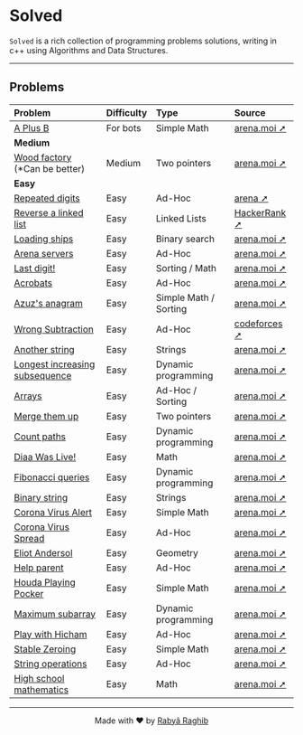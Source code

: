 # Solved

`Solved` is a rich collection of programming problems solutions, writing in c++ using Algorithms and Data Structures.

---

## Problems

<!--
    Easiest - Easy - Medium - Difficult - Expert
-->

| Problem                                                     | Difficulty | Type                  | Source                                                                      |
| :---------------------------------------------------------- | :--------- | :-------------------- | :-------------------------------------------------------------------------- |
| [A Plus B](arena/A-plus-B.cpp)                              | For bots   | Simple Math           | [arena.moi ➚](https://arena.moi/problem/aplusb)                             |
| **Medium**                                                  |            |                       |                                                                             |
| [Wood factory](arena/Wood-factory.cpp) (\*Can be better)    | Medium     | Two pointers          | [arena.moi ➚](https://arena.moi/problem/round9carpentry)                    |
| **Easy**                                                    |            |                       |                                                                             |
| [Repeated digits](arena/Repeated-Digits.cpp)                | Easy       | Ad-Hoc                | [arena ➚](https://arena.moi/problem/interviewrepeateddig)                   |
| [Reverse a linked list](hackerrank/Reverse-linked-list.cpp) | Easy       | Linked Lists          | [HackerRank ➚](https://www.hackerrank.com/challenges/reverse-a-linked-list) |
| [Loading ships](arena/Loading-ships.cpp)                    | Easy       | Binary search         | [arena.moi ➚](https://arena.moi/problem/seed2)                              |
| [Arena servers](arena/MOI21-Practice/Arena-servers.cpp)     | Easy       | Ad-Hoc                | [arena.moi ➚](https://arena.moi/problem/mdc1arenaservers)                   |
| [Last digit!](arena/MOI21-Practice/Last-digite.cpp)         | Easy       | Sorting / Math        | [arena.moi ➚](https://arena.moi/problem/gc4lastdigit)                       |
| [Acrobats](arena/MOI21-Practice/Acrobats.cpp)               | Easy       | Ad-Hoc                | [arena.moi ➚](https://arena.moi/problem/moij2020acrobat)                    |
| [Azuz's anagram](arena/MOI21-Practice/Azuz-anagram.cpp)     | Easy       | Simple Math / Sorting | [arena.moi ➚](https://arena.moi/problem/gc4azuzanagram)                     |
| [Wrong Subtraction](codeforces/Wrong-Subtraction.cpp)       | Easy       | Ad-Hoc                | [codeforces ➚](https://codeforces.com/contest/977/problem/A)                |
| [Another string](arena/Another-string.cpp)                  | Easy       | Strings               | [arena.moi ➚](https://arena.moi/problem/mcpc18acestring)                    |
| [Longest increasing subsequence](arena/Dplessonlis.cpp)     | Easy       | Dynamic programming   | [arena.moi ➚](https://arena.moi/problem/dplessonlis)                        |
| [Arrays](arena/Arrays.cpp)                                  | Easy       | Ad-Hoc / Sorting      | [arena.moi ➚](https://arena.moi/problem/ncc20array)                         |
| [Merge them up](arena/Merge-them-up.cpp)                    | Easy       | Two pointers          | [arena.moi ➚](https://arena.moi/problem/divmergethemup)                     |
| [Count paths](arena/Count-paths.cpp)                        | Easy       | Dynamic programming   | [arena.moi ➚](https://arena.moi/problem/dplessoncountpaths)                 |
| [Diaa Was Live!](arena/Diaa-was-live.cpp)                   | Easy       | Math                  | [arena.moi ➚](https://arena.moi/problem/gc5countdigits)                     |
| [Fibonacci queries](arena/Fibonacci-queries.cpp)            | Easy       | Dynamic programming   | [arena.moi ➚](https://arena.moi/problem/dplessonfibo)                       |
| [Binary string](arena/Binary-string.cpp)                    | Easy       | Strings               | [arena.moi ➚](https://arena.moi/problem/round6binary)                       |
| [Corona Virus Alert](arena/Corona-virus-alert.cpp)          | Easy       | Simple Math           | [arena.moi ➚](https://arena.moi/problem/gc5covidalert)                      |
| [Corona Virus Spread](arena/Corona-virus-spread.cpp)        | Easy       | Ad-Hoc                | [arena.moi ➚](https://arena.moi/problem/gc5covidspread)                     |
| [Eliot Andersol](arena/Eliot-andersol.cpp)                  | Easy       | Geometry              | [arena.moi ➚](https://arena.moi/problem/mdc1eliotandersol)                  |
| [Help parent](arena/Help-parent.cpp)                        | Easy       | Ad-Hoc                | [arena.moi ➚](https://arena.moi/problem/ncc20help)                          |
| [Houda Playing Pocker](arena/Houda-playing-pocker.cpp)      | Easy       | Simple Math           | [arena.moi ➚](https://arena.moi/problem/gc4houdaplayingpock)                |
| [Maximum subarray](arena/Maximum-subarray.cpp)              | Easy       | Dynamic programming   | [arena.moi ➚](https://arena.moi/problem/dplessonkadane)                     |
| [Play with Hicham](arena/Play-with-Hicham.cpp)              | Easy       | Ad-Hoc                | [arena.moi ➚](https://arena.moi/problem/ncc20hicham)                        |
| [Stable Zeroing](arena/Stable-zeroing.cpp)                  | Easy       | Simple Math           | [arena.moi ➚](https://arena.moi/problem/gc4stablezeroing)                   |
| [String operations](arena/String-operations.cpp)            | Easy       | Ad-Hoc                | [arena.moi ➚](https://arena.moi/problem/round7operations)                   |
| [High school mathematics](arena/HSchool-maths.cpp)          | Easy       | Math                  | [arena.moi ➚](https://arena.moi/problem/gc4highschoolmat)                   |

---

<p align="center">Made with ❤️ by <a href="https://www.rabraghib.me">Rabyâ Raghib</a></p>
